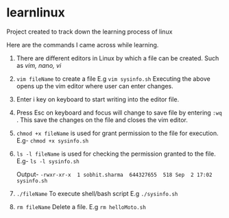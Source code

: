 # learnlinux
Project created to track down the learning process of linux

Here are the commands I came across while learning.
1. There are different editors in Linux by which a file can be created. Such as 
    _vim, nano, vi_
    
2. `vim fileName` to create a file
    E.g `vim sysinfo.sh`
    Executing the above opens up the vim editor where user can enter changes.
    
3. Enter i key on keyboard to start writing into the editor file.
    
4. Press Esc on keyboard and focus will change to save file by entering `:wq` . This save the changes on the file and closes the vim editor.    
    
5. `chmod +x fileName`  is used for grant permission to the file for execution.
    E.g- `chmod +x sysinfo.sh`

6. `ls -l fileName` is used for checking the permission granted to the file.
    E.g- `ls -l sysinfo.sh`
    
    Output-
    `-rwxr-xr-x  1 sobhit.sharma  644327655  518 Sep  2 17:02 sysinfo.sh`
    
 7. `./fileName` To execute shell/bash script
    E.g `./sysinfo.sh`
    
 8. `rm fileName` Delete a file.
    E.g `rm helloMoto.sh` 